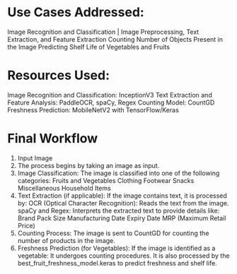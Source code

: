 # Use Cases Addressed:
Image Recognition and Classification |
Image Preprocessing, Text Extraction, and Feature Extraction
Counting Number of Objects Present in the Image
Predicting Shelf Life of Vegetables and Fruits

# Resources Used:
Image Recognition and Classification: InceptionV3
Text Extraction and Feature Analysis: PaddleOCR, spaCy, Regex
Counting Model: CountGD
Freshness Prediction: MobileNetV2 with TensorFlow/Keras

# Final Workflow
1. Input Image
2. The process begins by taking an image as input.
3. Image Classification:
  The image is classified into one of the following categories:
    Fruits and Vegetables
    Clothing
    Footwear
    Snacks
    Miscellaneous Household Items
4. Text Extraction (if applicable):
  If the image contains text, it is processed by:
  OCR (Optical Character Recognition): Reads the text from the image.
  spaCy and Regex: Interprets the extracted text to provide details like:
    Brand
    Pack Size
    Manufacturing Date
    Expiry Date
    MRP (Maximum Retail Price)
5. Counting Process:
  The image is sent to CountGD for counting the number of products in the image.
6. Freshness Prediction (for Vegetables):
  If the image is identified as a vegetable:
    It undergoes counting procedures.
    It is also processed by the best_fruit_freshness_model.keras to predict
    freshness and shelf life.
